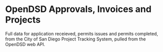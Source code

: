 # OpenDSD Approvals, Invoices and Projects

Full data for application receieved, permits issues and permits completed, from the City of San Diego Project Tracking System, pulled from the OpenDSD web API.